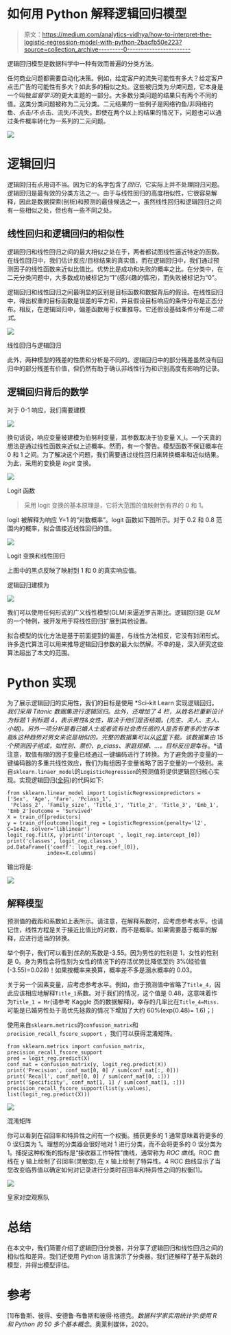 # 如何用 Python 解释逻辑回归模型

> 原文：<https://medium.com/analytics-vidhya/how-to-interpret-the-logistic-regression-model-with-python-2bacfb50e223?source=collection_archive---------0----------------------->

逻辑回归模型是数据科学中一种有效而普遍的分类方法。

任何商业问题都需要自动化决策。例如，给定客户的流失可能性有多大？给定客户点击广告的可能性有多大？如此多的相似之处。这些被归类为*分类*问题，它本身是一个叫做*监督学习*的更大主题的一部分。大多数分类问题的结果只有两个不同的值。这类分类问题被称为二元分类。二元结果的一些例子是网络钓鱼/非网络钓鱼、点击/不点击、流失/不流失。即使在两个以上的结果的情况下，问题也可以通过条件概率转化为一系列的二元问题。

![](img/b68a795b20ba09b5dabf5cf26c6f0cf2.png)

# **逻辑回归**

逻辑回归有点用词不当。因为它的名字包含了*回归*，它实际上并不处理回归问题。逻辑回归是最有效的分类方法之一。由于与线性回归的高度相似性，它很容易解释，因此是数据探索(剖析)和预测的最佳候选之一。虽然线性回归和逻辑回归之间有一些相似之处，但也有一些不同之处。

## 线性回归和逻辑回归的相似性

逻辑回归和线性回归之间的最大相似之处在于，两者都试图线性逼近特定的函数。在线性回归中，我们估计反应/目标结果的真实值，而在逻辑回归中，我们通过预测因子的线性函数来近似比值比。优势比是成功和失败的概率之比。在分类中，在二元分类问题中，大多数成功被标记为“1”(感兴趣的情况)，而失败被标记为“0”。

逻辑回归和线性回归之间最明显的区别是目标函数和数据背后的假设。在线性回归中，得出权重的目标函数是误差的平方和，并且假设目标响应的条件分布是正态分布。相反，在逻辑回归中，偏差函数用于权重推导。它还假设基础条件分布是*二项式*。

![](img/29d5db30d20b4dbf749cdd6471d7af2f.png)

线性回归与逻辑回归

此外，两种模型的残差的性质和分析是不同的。逻辑回归中的部分残差虽然没有回归中的部分残差有价值，但仍然有助于确认非线性行为和识别高度有影响的记录。

## 逻辑回归背后的数学

对于 0-1 响应，我们需要建模

![](img/9ae3bae36ec081854fb5f3ea110028d2.png)

换句话说，响应变量被建模为伯努利变量，其参数取决于协变量 X_i。一个天真的想法是通过线性函数来近似上述概率。然而，有一个警告。模型函数不保证概率在 0 和 1 之间。为了解决这个问题，我们需要通过线性回归来转换概率和近似结果。为此，采用的变换是 *logit* 变换。

![](img/88cf32daa9779bc77161382f054ac821.png)

Logit 函数

> 采用 logit 变换的基本原理是，它将大范围的值映射到有界的 0 和 1。

logit 被解释为响应 Y=1 的“对数概率”。logit 函数如下图所示。对于 0.2 和 0.8 范围内的概率，拟合值接近线性回归的值。

![](img/6e5172f69e347adc6e851fb69e8319c5.png)

Logit 变换和线性回归

上图中的黑点反映了映射到 1 和 0 的真实响应值。

逻辑回归建模为

![](img/cea818537f76e018861379ef5dc42944.png)

我们可以使用任何形式的广义线性模型(GLM)来逼近罗吉斯比。逻辑回归是 *GLM* 的一个特例，被开发用于将线性回归扩展到其他设置。

拟合模型的优化方法是基于前面提到的偏差，与线性方法相反，它没有封闭形式。许多迭代算法可以用来推导逻辑回归参数的最大似然解。不幸的是，深入研究这些算法超出了本文的范围。

# Python 实现

为了展示逻辑回归的实用性，我们的目标是使用 *Sci-kit Learn 实现逻辑回归。*我们采用 Titanic 数据集进行逻辑回归。此外，还增加了 4 栏，从姓名栏重新设计为标题 *1 到标题* 4，表示男性&女性，取决于他们是否结婚。(先生、夫人、主人、小姐)。另外一项分析是看已婚人士或者说有社会责任感的人是否有更多的生存本能&这种趋势对男女来说是相似的。完整的数据集可以从[这里](https://www.kaggle.com/azeembootwala/titanic)下载。该数据集由 15 个预测因子组成，如性别、票价、p_class、家庭规模、…。目标反应是*幸存。*请注意，取值有限的因子变量已经通过一键编码进行了转换。为了避免因子变量的一键编码器的多重共线性效应，我们为每组因子变量省略了因子变量的一个级别。来自`sklearn.linaer_model`的`LogisticRegression`的预测值将提供逻辑回归核心实现。实现逻辑回归([全码](https://www.kaggle.com/vahidnaghshin/logisticregtitanic))的代码如下:

```
from sklearn.linear_model import LogisticRegressionpredictors = ['Sex', 'Age', 'Fare', 'Pclass_1',
 'Pclass_2', 'Family_size', 'Title_1', 'Title_2', 'Title_3', 'Emb_1', 'Emb_2']outcome = 'Survived'
X = train_df[predictors]
y = train_df[outcome]logit_reg = LogisticRegression(penalty='l2', C=1e42, solver='liblinear')
logit_reg.fit(X, y)print('intercept ', logit_reg.intercept_[0])
print('classes', logit_reg.classes_)
pd.DataFrame({'coeff': logit_reg.coef_[0]}, 
             index=X.columns)
```

输出将是:

![](img/106306d36a1869f31d19a959e0abad2f.png)

## 解释模型

预测值的截距和系数如上表所示。请注意，在解释系数时，应考虑参考水平。也请记住，线性方程是关于接近比值比的对数，而不是概率。如果需要基于概率的解释，应进行适当的转换。

举个例子，我们可以看到*性别*的系数是-3.55。因为男性的性别是 1，女性的性别是 0。身为男性会将性别为女性的情况下的存活优势比降低至约 3%(经验值(-3.55)=0.028)！如果按概率来换算，概率差不多是溺水概率的 0.03。

关于另一个因素变量，应考虑参考水平。例如，由于预测值中省略了`Title_4`，因此应该相应地解释`Title_1`系数。对于我们的情况，这个值是 0.48，这意味着作为`Title_1 = Mr`(请参考 Kaggle 页的数据解释)，幸存的几率比在`Title_4=Miss.`可能是已婚男性处于高优先拯救的情况下增加了大约 60%(exp(0.48)= 1.6)；)

使用来自`sklearn.metrics`的`confusion_matrix`和`precision_recall_fscore_support` ，我们可以获得混淆矩阵。

```
from sklearn.metrics import confusion_matrix, precision_recall_fscore_support
pred = logit_reg.predict(X)
conf_mat = confusion_matrix(y, logit_reg.predict(X))
print('Precision', conf_mat[0, 0] / sum(conf_mat[:, 0]))
print('Recall', conf_mat[0, 0] / sum(conf_mat[0, :]))
print('Specificity', conf_mat[1, 1] / sum(conf_mat[1, :]))
precision_recall_fscore_support(list(y.values), list(logit_reg.predict(X)))
```

![](img/c150f04086dc6c67827b61257d9e1dbe.png)

混淆矩阵

你可以看到在召回率和特异性之间有一个权衡。捕获更多的 1 通常意味着将更多的 0 误归类为 1。理想的分类器会很好地对 1 进行分类，而不会将更多的 0 误分类为 1。捕捉这种权衡的指标是“接收器工作特性”曲线，通常称为 *ROC 曲线*。ROC 曲线在 y 轴上绘制了召回率(灵敏度),在 x 轴上绘制了特异性。4 ROC 曲线显示了当您改变临界值以确定如何对记录进行分类时召回率和特异性之间的权衡[1]。

![](img/834991ca304b9fabfc4e63ac2b9c1bd7.png)

皇家对空观察队

# 总结

在本文中，我们简要介绍了逻辑回归分类器，并分享了逻辑回归和线性回归之间的相似性和差异。我们还使用 Python 语言演示了分类器。我们还解释了基于系数的模型，并得出模型评估。

# 参考

[1]布鲁斯、彼得、安德鲁·布鲁斯和彼得·格德克。*数据科学家实用统计学:使用 R 和 Python 的 50 多个基本概念*。奥莱利媒体，2020。
